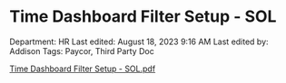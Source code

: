 # Time Dashboard Filter Setup - SOL

Department: HR
Last edited: August 18, 2023 9:16 AM
Last edited by: Addison
Tags: Paycor, Third Party Doc

[Time Dashboard Filter Setup - SOL.pdf](Time_Dashboard_Filter_Setup_-_SOL.pdf)
